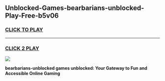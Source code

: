 
## Unblocked-Games-bearbarians-unblocked-Play-Free-b5v06
<h3>
<a href="https://premium76.site?title=bearbarians-unblocked&ref=10A">CLICK TO PLAY</a></h3>
<hr>

<h3>
<a href="https://premium76.site?title=bearbarians-unblocked&ref=10A">CLICK 2 PLAY</a>
  
</h3>

<a href="https://premium76.site?title=bearbarians-unblocked&ref=10A"><img src="https://clearcache.store/games.png"></a>


**bearbarians-unblocked games unblocked: Your Gateway to Fun and Accessible Online Gaming**
